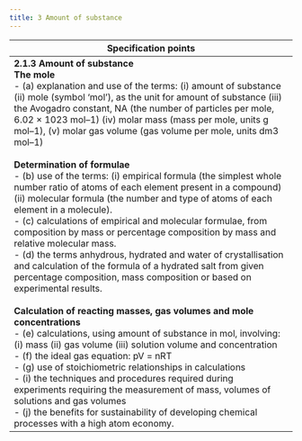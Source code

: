 ```yaml
---
title: 3 Amount of substance
---
```


| Specification points                                                                                                                                                                                                                                                                                                                                                                                                                                                                                                                                                                                                                                                                                                                                                                                                                                                                                                                                                                                                                                                                                                                                                                                                                                                                                                                                                                                                                                                                                                                                                                  |
| ------------------------------------------------------------------------------------------------------------------------------------------------------------------------------------------------------------------------------------------------------------------------------------------------------------------------------------------------------------------------------------------------------------------------------------------------------------------------------------------------------------------------------------------------------------------------------------------------------------------------------------------------------------------------------------------------------------------------------------------------------------------------------------------------------------------------------------------------------------------------------------------------------------------------------------------------------------------------------------------------------------------------------------------------------------------------------------------------------------------------------------------------------------------------------------------------------------------------------------------------------------------------------------------------------------------------------------------------------------------------------------------------------------------------------------------------------------------------------------------------------------------------------------------------------------------------------------- |
| **2.1.3 Amount of substance**<br>**The mole**<br>- (a) explanation and use of the terms: (i) amount of substance (ii) mole (symbol ‘mol’), as the unit for amount of substance (iii) the Avogadro constant, NA (the number of particles per mole, 6.02 × 1023 mol–1) (iv) molar mass (mass per mole, units g mol–1), (v) molar gas volume (gas volume per mole, units dm3 mol–1)<br><br>**Determination of formulae**<br>- (b) use of the terms: (i) empirical formula (the simplest whole number ratio of atoms of each element present in a compound) (ii) molecular formula (the number and type of atoms of each element in a molecule).<br>- (c) calculations of empirical and molecular formulae, from composition by mass or percentage composition by mass and relative molecular mass.<br>- (d) the terms anhydrous, hydrated and water of crystallisation and calculation of the formula of a hydrated salt from given percentage composition, mass composition or based on experimental results.<br><br>**Calculation of reacting masses, gas volumes and mole concentrations**<br>- (e) calculations, using amount of substance in mol, involving: (i) mass (ii) gas volume (iii) solution volume and concentration<br>- (f) the ideal gas equation: pV = nRT<br>- (g) use of stoichiometric relationships in calculations<br>- (i) the techniques and procedures required during experiments requiring the measurement of mass, volumes of solutions and gas volumes<br>- (j) the benefits for sustainability of developing chemical processes with a high atom economy. |
